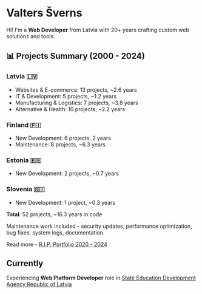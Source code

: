 # Valters Šverns

Hi! I'm a **Web Developer** from Latvia with 20+ years crafting custom web solutions and tools.


## 📊 Projects Summary (2000 - 2024)

### Latvia 🇱🇻

- Websites & E-commerce: 13 projects, ~2.6 years
- IT & Development: 5 projects, ~1.2 years
- Manufacturing & Logistics: 7 projects, ~3.8 years
- Alternative & Health: 10 projects, ~2.2 years

### Finland 🇫🇮

- New Development: 6 projects, 2 years
- Maintenance: 8 projects, ~6.3 years

### Estonia 🇪🇪

- New Development: 2 projects, ~0.7 years

### Slovenia 🇸🇮

- New Development: 1 project, ~0.3 years

**Total**: 52 projects, ~16.3 years in code

Maintenance work included - security updates, performance optimization, bug fixes, system logs, documentation.

Read more - [R.I.P. Portfolio 2020 - 2024](https://www.jsmonta.com/p/rip-portfolio)

## Currently

Experiencing **Web Platform Developer** role in [State Education Development Agency Republic of Latvia](https://www.viaa.gov.lv/en)
